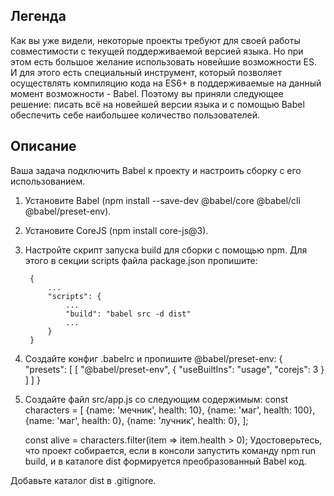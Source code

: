 ## Легенда
Как вы уже видели, некоторые проекты требуют для своей работы совместимости с текущей поддерживаемой версией языка. Но при этом есть большое желание использовать новейшие возможности ES. И для этого есть специальный инструмент, который позволяет осуществлять компиляцию кода на ES6+ в поддерживаемые на данный момент возможности - Babel. Поэтому вы приняли следующее решение: писать всё на новейшей версии языка и с помощью Babel обеспечить себе наибольшее количество пользователей.

## Описание
Ваша задача подключить Babel к проекту и настроить сборку с его использованием.

1. Установите Babel (npm install --save-dev @babel/core @babel/cli @babel/preset-env).

2. Установите CoreJS (npm install core-js@3).

3. Настройте скрипт запуска build для сборки с помощью npm. Для этого в секции scripts файла package.json пропишите:

        {
            ...
            "scripts": {
                ...
                "build": "babel src -d dist"
                ...
            }
        }

4. Создайте конфиг .babelrc и пропишите @babel/preset-env:
        {
        "presets": [
            [
            "@babel/preset-env",
            {
                "useBuiltIns": "usage",
                "corejs": 3
            }
            ]
        ]
        }
5. Создайте файл src/app.js со следующим содержимым:
    const characters = [
    {name: 'мечник', health: 10},
    {name: 'маг', health: 100},
    {name: 'маг', health: 0},
    {name: 'лучник', health: 0},
    ];

    const alive = characters.filter(item => item.health > 0);
Удостоверьтесь, что проект собирается, если в консоли запустить команду npm run build, и в каталоге dist формируется преобразованный Babel код.

Добавьте каталог dist в .gitignore.